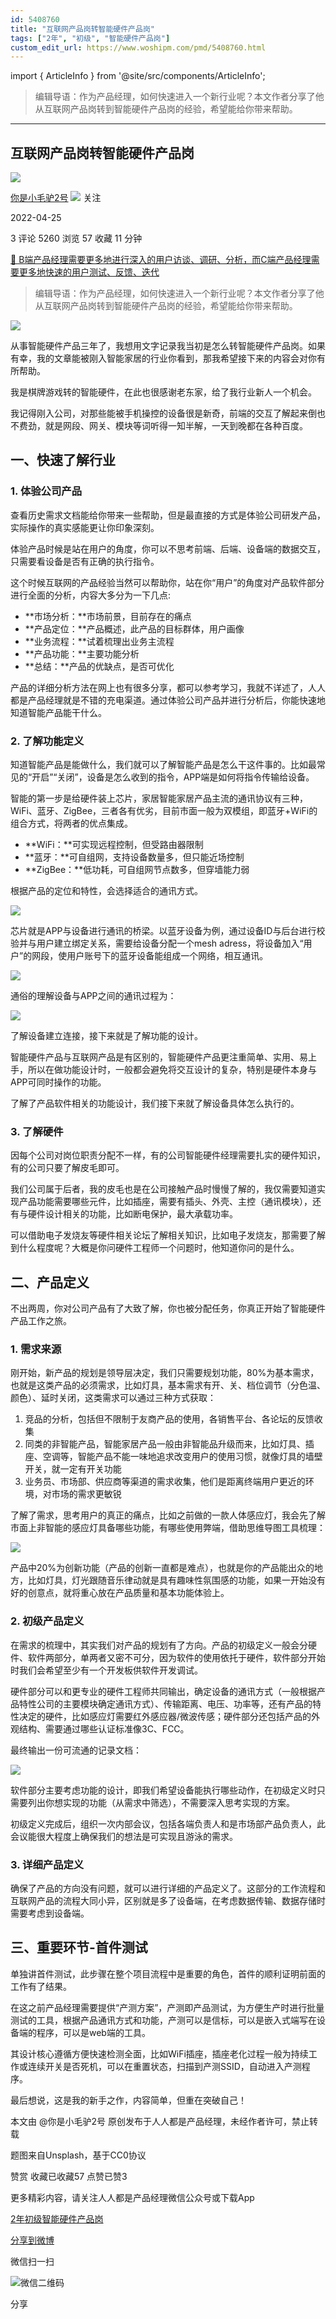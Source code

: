 ```yaml
---
id: 5408760
title: "互联网产品岗转智能硬件产品岗"
tags: ["2年", "初级", "智能硬件产品岗"]
custom_edit_url: https://www.woshipm.com/pmd/5408760.html
---
```

import { ArticleInfo } from '@site/src/components/ArticleInfo';

<ArticleInfo
    author="你是小毛驴2号"
    authorLink="https://www.woshipm.com/u/255419"
    published="2022-04-25"
    views={5260}
    comments={3}
    collects={57}
/>

> 编辑导语：作为产品经理，如何快速进入一个新行业呢？本文作者分享了他从互联网产品岗转到智能硬件产品岗的经验，希望能给你带来帮助。

---

## 互联网产品岗转智能硬件产品岗

[![](https://static.qidianla.com/woshipm_def_head_2.jpg?imageView2/1/w/72/h/72/q/100)](https://www.woshipm.com/u/255419)

[你是小毛驴2号](https://www.woshipm.com/u/255419) ![](https://static.woshipm.com/tag/1101_1@2x.png) 关注

2022-04-25

3 评论 5260 浏览 57 收藏 11 分钟

[🔗 B端产品经理需要更多地进行深入的用户访谈、调研、分析，而C端产品经理需要更多地快速的用户测试、反馈、迭代](https://ke.qidianla.com/courses/bcpm)

> 编辑导语：作为产品经理，如何快速进入一个新行业呢？本文作者分享了他从互联网产品岗转到智能硬件产品岗的经验，希望能给你带来帮助。

![](https://image.woshipm.com/wp-files/2022/04/KvqqCNJ5LfpsYlke283X.jpg)

从事智能硬件产品三年了，我想用文字记录我当初是怎么转智能硬件产品岗。如果有幸，我的文章能被刚入智能家居的行业你看到，那我希望接下来的内容会对你有所帮助。

我是棋牌游戏转的智能硬件，在此也很感谢老东家，给了我行业新人一个机会。

我记得刚入公司，对那些能被手机操控的设备很是新奇，前端的交互了解起来倒也不费劲，就是网段、网关、模块等词听得一知半解，一天到晚都在各种百度。

## 一、快速了解行业

### 1\. 体验公司产品

查看历史需求文档能给你带来一些帮助，但是最直接的方式是体验公司研发产品，实际操作的真实感能更让你印象深刻。

体验产品时候是站在用户的角度，你可以不思考前端、后端、设备端的数据交互，只需要看设备是否有正确的执行指令。

这个时候互联网的产品经验当然可以帮助你，站在你“用户”的角度对产品软件部分进行全面的分析，内容大多分为一下几点:

*   **市场分析：**市场前景，目前存在的痛点
*   **产品定位：**产品概述，此产品的目标群体，用户画像
*   **业务流程：**试着梳理出业务主流程
*   **产品功能：**主要功能分析
*   **总结：**产品的优缺点，是否可优化

产品的详细分析方法在网上也有很多分享，都可以参考学习，我就不详述了，人人都是产品经理就是不错的充电渠道。通过体验公司产品并进行分析后，你能快速地知道智能产品能干什么。

### 2\. 了解功能定义

知道智能产品是能做什么，我们就可以了解智能产品是怎么干这件事的。比如最常见的“开启”“关闭”，设备是怎么收到的指令，APP端是如何将指令传输给设备。

智能的第一步是给硬件装上芯片，家居智能家居产品主流的通讯协议有三种，WiFi、蓝牙、ZigBee，三者各有优劣，目前市面一般为双模组，即蓝牙+WiFi的组合方式，将两者的优点集成。

*   **WiFi：**可实现远程控制，但受路由器限制
*   **蓝牙：**可自组网，支持设备数量多，但只能近场控制
*   **ZigBee：**低功耗，可自组网节点数多，但穿墙能力弱

根据产品的定位和特性，会选择适合的通讯方式。

![](https://image.woshipm.com/wp-files/2022/04/TyV2Gn1FxAYmhBF2BDcl.png)

芯片就是APP与设备进行通讯的桥梁。以蓝牙设备为例，通过设备ID与后台进行校验并与用户建立绑定关系，需要给设备分配一个mesh adress，将设备加入“用户”的网段，使用户账号下的蓝牙设备能组成一个网络，相互通讯。

![](https://image.woshipm.com/wp-files/2022/04/zbSAHiKxTI6IAVFqJCCY.png)

通俗的理解设备与APP之间的通讯过程为：

![](https://image.woshipm.com/wp-files/2022/04/R1RU2wLs4txPH7HhEM6b.png)

了解设备建立连接，接下来就是了解功能的设计。

智能硬件产品与互联网产品是有区别的，智能硬件产品更注重简单、实用、易上手，所以在做功能设计时，一般都会避免将交互设计的复杂，特别是硬件本身与APP可同时操作的功能。

了解了产品软件相关的功能设计，我们接下来就了解设备具体怎么执行的。

### 3\. 了解硬件

因每个公司对岗位职责分配不一样，有的公司智能硬件经理需要扎实的硬件知识，有的公司只要了解皮毛即可。

我们公司属于后者，我的皮毛也是在公司接触产品时慢慢了解的，我仅需要知道实现产品功能需要哪些元件，比如插座，需要有插头、外壳、主控（通讯模块），还有与硬件设计相关的功能，比如断电保护，最大承载功率。

可以借助电子发烧友等硬件相关论坛了解相关知识，比如电子发烧友，那需要了解到什么程度呢？大概是你问硬件工程师一个问题时，他知道你问的是什么。

## 二、产品定义

不出两周，你对公司产品有了大致了解，你也被分配任务，你真正开始了智能硬件产品工作之旅。

### 1\. 需求来源

刚开始，新产品的规划是领导层决定，我们只需要规划功能，80%为基本需求，也就是这类产品的必须需求，比如灯具，基本需求有开、关、档位调节（分色温、颜色）、延时关闭，这类需求可以通过三种方式获取：

1.  竞品的分析，包括但不限制于友商产品的使用，各销售平台、各论坛的反馈收集
2.  同类的非智能产品，智能家居产品一般由非智能品升级而来，比如灯具、插座、空调等，智能产品不能一味地追求改变用户的使用习惯，就像灯具的墙壁开关，就一定有开关功能
3.  业务员、市场部、供应商等渠道的需求收集，他们是距离终端用户更近的环境，对市场的需求更敏锐

了解了需求，思考用户的真正的痛点，比如之前做的一款人体感应灯，我会先了解市面上非智能的感应灯具备哪些功能，有哪些使用弊端，借助思维导图工具梳理：

![](https://image.woshipm.com/wp-files/2022/04/oOrrOd3UFFdDV6oNg9kS.png)

产品中20%为创新功能（产品的创新一直都是难点），也就是你的产品能出众的地方，比如灯具，灯光跟随音乐律动就是具有趣味性氛围感的功能，如果一开始没有好的创意点，就将重心放在产品质量和基本功能体验上。

### 2\. 初级产品定义

在需求的梳理中，其实我们对产品的规划有了方向。产品的初级定义一般会分硬件、软件两部分，单两者又密不可分，因为软件的使用依托于硬件，软件部分开始时我们会希望至少有一个开发板供软件开发调试。

硬件部分可以和更专业的硬件工程师共同输出，确定设备的通讯方式（一般根据产品特性公司的主要模块确定通讯方式）、传输距离、电压、功率等，还有产品的特性决定的硬件，比如感应灯需要红外感应器/微波传感；硬件部分还包括产品的外观结构、需要通过哪些认证标准像3C、FCC。

最终输出一份可流通的记录文档：

![](https://image.woshipm.com/wp-files/2022/04/cNGGc5ziaHRXTjBZIh1e.png)

软件部分主要考虑功能的设计，即我们希望设备能执行哪些动作，在初级定义时只需要列出你想实现的功能（从需求中筛选），不需要深入思考实现的方案。

初级定义完成后，组织一次内部会议，包括各端负责人和是市场部产品负责人，此会议能很大程度上确保我们的想法是可实现且游泳的需求。

### 3\. 详细产品定义

确保了产品的方向没有问题，就可以进行详细的产品定义了。这部分的工作流程和互联网产品的流程大同小异，区别就是多了设备端，在考虑数据传输、数据存储时需要考虑到设备端。

## 三、重要环节-首件测试

单独讲首件测试，此步骤在整个项目流程中是重要的角色，首件的顺利证明前面的工作有了结果。

在这之前产品经理需要提供“产测方案”，产测即产品测试，为方便生产时进行批量测试的工具，根据产品通讯方式和功能，产测可以是信标，可以是嵌入式端写在设备端的程序，可以是web端的工具。

其设计核心遵循方便快速检测全面，比如WiFi插座，插座老化过程一般为持续工作或连续开关是否死机，可以在重置状态，扫描到产测SSID，自动进入产测程序。

最后想说，这是我的新手之作，内容简单，但重在突破自己！

本文由 @你是小毛驴2号 原创发布于人人都是产品经理，未经作者许可，禁止转载

题图来自Unsplash，基于CC0协议

赞赏 收藏已收藏57 点赞已赞3

更多精彩内容，请关注人人都是产品经理微信公众号或下载App

[2年](https://www.woshipm.com/tag/2%e5%b9%b4)[初级](https://www.woshipm.com/tag/%e5%88%9d%e7%ba%a7)[智能硬件产品岗](https://www.woshipm.com/tag/%e6%99%ba%e8%83%bd%e7%a1%ac%e4%bb%b6%e4%ba%a7%e5%93%81%e5%b2%97)

[分享到微博](https://service.weibo.com/share/share.php?appkey=2775287854&title=互联网产品岗转智能硬件产品岗&url=https://www.woshipm.com/pmd/5408760.html&pic=https://image.woshipm.com/wp-files/2022/04/KvqqCNJ5LfpsYlke283X.jpg)

微信扫一扫

![微信二维码](https://api.pwmqr.com/qrcode/create/?url=https://www.woshipm.com/pmd/5408760.html)

分享